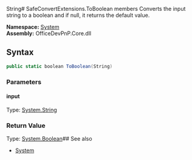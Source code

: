 String# SafeConvertExtensions.ToBoolean members
Converts the input string to a boolean and if null, it returns the default value.  

**Namespace:** [System](System.md)  
**Assembly:** OfficeDevPnP.Core.dll  
## Syntax
```C#
public static boolean ToBoolean(String)
```
### Parameters
#### input
Type: [System.String](System.String.md) 
#### 
### Return Value
Type: [System.Boolean](System.Boolean.md)## See also
- [System](System.md)
